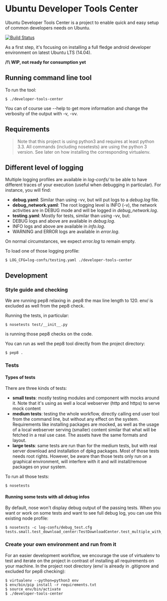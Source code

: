 # Ubuntu Developer Tools Center
Ubuntu Developer Tools Center is a project to enable quick and easy setup of common developers needs on Ubuntu.

[![Build Status](https://api.travis-ci.org/didrocks/ubuntu-developer-tools-center.svg?branch=master)](https://travis-ci.org/didrocks/ubuntu-developer-tools-center)

As a first step, it's focusing on installing a full fledge android developer environment on latest Ubuntu LTS (14.04).

**/!\ WIP, not ready for consumption yet**

## Running command line tool
To run the tool:

    $ ./developer-tools-center

You can of course use --help to get more information and change the verbosity of the output with -v, -vv.

## Requirements

> Note that this project is using python3 and requires at least python 3.3. All commands (including nosetests) are using the python 3 version. See later on how installing the corresponding virtualenv.

## Different level of logging

Multiple logging profiles are available in *log-confs/* to be able to have different traces of your execution (useful when debugging in particular). For instance, you will find:

* **debug.yaml**: Similar than using -vv, but will put logs to a *debug.log* file.
* **debug_network.yaml**: The root logging level is INFO (-v), the network activities are in DEBUG mode and will be logged in *debug_network.log*.
* **testing.yaml**: Mostly for tests, similar than using -vv, but:
 * DEBUG logs and above are available in *debug.log*.
 * INFO logs and above are available in *info.log*.
 * WARNING and ERROR logs are available in *error.log*.

On normal circumstances, we expect *error.log* to remain empty.

To load one of those logging profile:

    $ LOG_CFG=log-confs/testing.yaml ./developer-tools-center

## Development
### Style guide and checking
We are running pep8 relaxing in .pep8 the max line length to 120. env/ is excluded as well from the pep8 check.

Running the tests, in particular:

    $ nosetests test/__init__.py

is running those pep8 checks on the code.

You can run as well the pep8 tool directly from the project directory:

    $ pep8 .

### Tests
#### Types of tests
There are three kinds of tests:

* **small tests**: mostly testing modules and component with mocks around it. Note that it's using as well a local webserver (http and https) to serve mock content
* **medium tests**: testing the whole workflow, directly calling end user tool from the command line, but without any effect on the system. Requirements like installing packages are mocked, as well as the usage of a local webserver serving (smaller) content similar that what will be fetched in a real use case. The assets have the same formats and layout.
* **large tests**: same tests are run than for the medium tests, but with real server download and installation of dpkg packages. Most of those tests needs root rights. However, be aware than those tests only run on a graphical environment, will interfere with it and will install/remove packages on your system.

To run all those tests:

    $ nosetests

#### Running some tests with all debug infos
By default, nose won't display debug output of the passing tests. When you want or work on some tests and want to see full debug log, you can use this existing node profile:

    $ nosetests -c log-confs/debug_test.cfg tests.small.test_download_center:TestDownloadCenter.test_multiple_with_one_404_url

### Create your own environment and run from it
For an easier development workflow, we encourage the use of virtualenv to test and iterate on the project in contrast of installing all requirements on your machine. In the project root directory (env/ is already in .gitignore and excluded for pep8 checking):

    $ virtualenv --python=python3 env
    $ env/bin/pip install -r requirements.txt
    $ source env/bin/activate
    $ ./developer-tools-center
